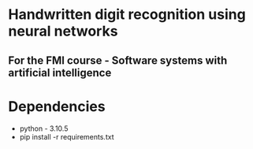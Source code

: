 # Handwritten digit recognition using neural networks

## For the FMI course - Software systems with artificial intelligence

# Dependencies
- python - 3.10.5
- pip install -r requirements.txt
